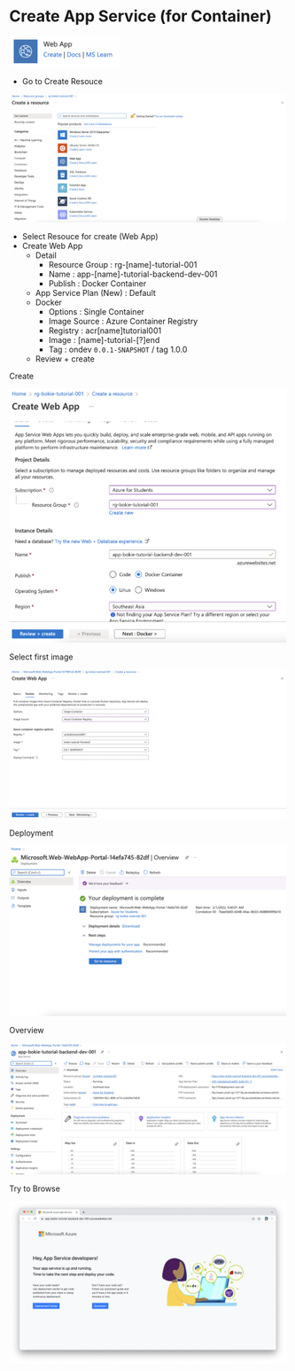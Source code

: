 # Create App Service (for Container)

<img src="../images/82.png" alt="drawing" width="200"/>

- Go to Create Resouce

<img src="../images/3.png" alt="drawing" width="500"/>

- Select Resouce for create (Web App)
- Create Web App
  - Detail
    - Resource Group : rg-[name]-tutorial-001
    - Name : app-[name]-tutorial-backend-dev-001
    - Publish : Docker Container
  - App Service Plan (New) : Default
  - Docker
    - Options : Single Container
    - Image Source : Azure Container Registry
    - Registry : acr[name]tutorial001
    - Image : [name]-tutorial-[?]end
    - Tag : ondev ```0.0.1-SNAPSHOT``` / tag 1.0.0
  - Review + create

Create

<img src="../images/83.png" alt="drawing" width="500"/>

Select first image

<img src="../images/110.png" alt="drawing" width="500"/>

Deployment 

<img src="../images/84.png" alt="drawing" width="500"/>

Overview 

<img src="../images/85.png" alt="drawing" width="500"/>

Try to Browse

<img src="../images/86.png" alt="drawing" width="500"/>
